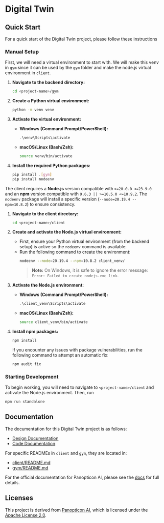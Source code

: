 # Digital Twin

## Quick Start

For a quick start of the Digital Twin project, please follow these instructions

### Manual Setup

<!-- If you prefer to set up the environment manually, follow the steps below. -->

First, we will need a virtual environment to start with. We will make this venv in `gym` since it can be used by the `gym` folder and make the node.js virtual environment in `client`. 

1.  **Navigate to the backend directory:**
    ```bash
    cd <project-name>/gym
    ```

2.  **Create a Python virtual environment:**
    ```bash
    python -m venv venv
    ```

3.  **Activate the virtual environment:**
    * **Windows (Command Prompt/PowerShell):**
        ```powershell
        .\venv\Scripts\activate
        ```
    * **macOS/Linux (Bash/Zsh):**
        ```bash
        source venv/bin/activate
        ```

4.  **Install the required Python packages:**
    ```bash
    pip install .[gym]
    pip install nodeenv
    ```

The client requires a **Node.js** version compatible with `>=20.0.0 <=23.9.0` and an **npm** version compatible with `9.6.3 || >=10.5.0 <=10.9.2`. The `nodeenv` package will install a specific version (`--node=20.19.4 --npm=10.8.2`) to ensure consistency.


1.  **Navigate to the client directory:**
    ```bash
    cd <project-name>/client
    ```

2.  **Create and activate the Node.js virtual environment:**
    * First, ensure your Python virtual environment (from the backend setup) is active so the `nodeenv` command is available.
    * Run the following command to create the environment:
        ```bash
        nodeenv --node=20.19.4 --npm=10.8.2 client_venv/
        ```
        > **Note:** On Windows, it is safe to ignore the error message: `Error: Failed to create nodejs.exe link`.

3.  **Activate the Node.js environment:**
    * **Windows (Command Prompt/PowerShell):**
        ```powershell
        .\client_venv\Scripts\activate
        ```
    * **macOS/Linux (Bash/Zsh):**
        ```bash
        source client_venv/bin/activate
        ```

4.  **Install npm packages:**
    ```bash
    npm install
    ```
    If you encounter any issues with package vulnerabilities, run the following command to attempt an automatic fix:
    ```bash
    npm audit fix
    ```

### Starting Development

To begin working, you will need to navigate to `<project-name>/client` and activate the Node.js environment.
Then, run
```bash
npm run standalone
```

## Documentation

The documentation for this Digital Twin project is as follows:
- [Design Documentation](https://docs.google.com/document/d/13I3vo_xWJPcEjBS7f4XPh79qed9hrBFgX0KQlmyAhu0/edit?usp=sharing)
- [Code Documentation](https://docs.google.com/document/d/1fFs3nLwANOcGPW7UW92hnO8h_3fxLdZ_TwPN8es20ao/edit?usp=sharing)

For specific READMEs in `client` and `gym`, they are located in:
- [client/README.md](./client/README.md)
- [gym/README.md](./gym/README.md)

For the official documentation for Panopticon AI, please see the [docs](https://docs.panopticon-ai.com/) for full details.

## Licenses

This project is derived from [Panopticon AI](https://panopticon-ai.com/), which is licensed under the [Apache License 2.0](https://github.com/Panopticon-AI-team/panopticon/blob/main/LICENSE).
